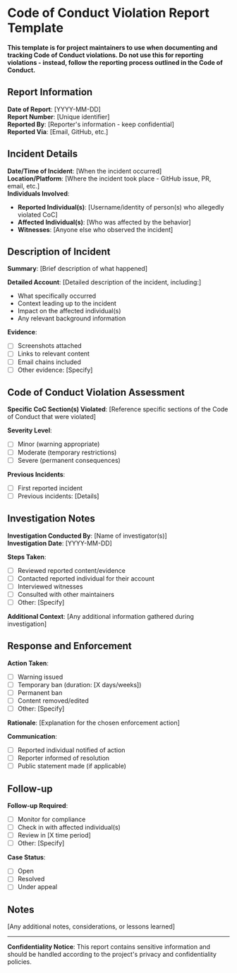 # Code of Conduct Violation Report Template

**This template is for project maintainers to use when documenting and tracking Code of Conduct violations. Do not use this for reporting violations - instead, follow the reporting process outlined in the Code of Conduct.**

## Report Information

**Date of Report**: [YYYY-MM-DD]  
**Report Number**: [Unique identifier]  
**Reported By**: [Reporter's information - keep confidential]  
**Reported Via**: [Email, GitHub, etc.]

## Incident Details

**Date/Time of Incident**: [When the incident occurred]  
**Location/Platform**: [Where the incident took place - GitHub issue, PR, email, etc.]  
**Individuals Involved**: 
- **Reported Individual(s)**: [Username/identity of person(s) who allegedly violated CoC]
- **Affected Individual(s)**: [Who was affected by the behavior]
- **Witnesses**: [Anyone else who observed the incident]

## Description of Incident

**Summary**: [Brief description of what happened]

**Detailed Account**: 
[Detailed description of the incident, including:]
- What specifically occurred
- Context leading up to the incident  
- Impact on the affected individual(s)
- Any relevant background information

**Evidence**: 
- [ ] Screenshots attached
- [ ] Links to relevant content
- [ ] Email chains included
- [ ] Other evidence: [Specify]

## Code of Conduct Violation Assessment

**Specific CoC Section(s) Violated**: 
[Reference specific sections of the Code of Conduct that were violated]

**Severity Level**: 
- [ ] Minor (warning appropriate)
- [ ] Moderate (temporary restrictions)
- [ ] Severe (permanent consequences)

**Previous Incidents**: 
- [ ] First reported incident
- [ ] Previous incidents: [Details]

## Investigation Notes

**Investigation Conducted By**: [Name of investigator(s)]  
**Investigation Date**: [YYYY-MM-DD]

**Steps Taken**:
- [ ] Reviewed reported content/evidence
- [ ] Contacted reported individual for their account
- [ ] Interviewed witnesses
- [ ] Consulted with other maintainers
- [ ] Other: [Specify]

**Additional Context**: 
[Any additional information gathered during investigation]

## Response and Enforcement

**Action Taken**: 
- [ ] Warning issued
- [ ] Temporary ban (duration: [X days/weeks])
- [ ] Permanent ban
- [ ] Content removed/edited
- [ ] Other: [Specify]

**Rationale**: 
[Explanation for the chosen enforcement action]

**Communication**: 
- [ ] Reported individual notified of action
- [ ] Reporter informed of resolution
- [ ] Public statement made (if applicable)

## Follow-up

**Follow-up Required**: 
- [ ] Monitor for compliance
- [ ] Check in with affected individual(s)
- [ ] Review in [X time period]
- [ ] Other: [Specify]

**Case Status**: 
- [ ] Open
- [ ] Resolved
- [ ] Under appeal

## Notes

[Any additional notes, considerations, or lessons learned]

---

**Confidentiality Notice**: This report contains sensitive information and should be handled according to the project's privacy and confidentiality policies.
